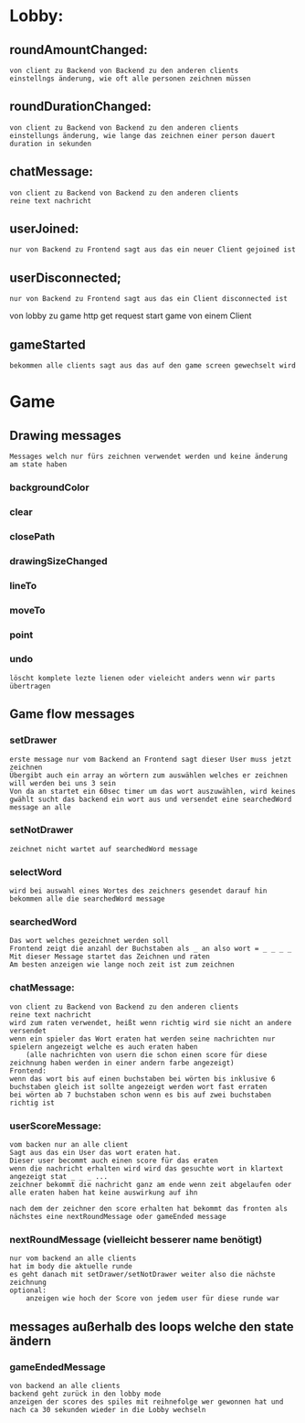 # Lobby:

## roundAmountChanged: 
    von client zu Backend von Backend zu den anderen clients
    einstellngs änderung, wie oft alle personen zeichnen müssen

## roundDurationChanged:
    von client zu Backend von Backend zu den anderen clients
    einstellungs änderung, wie lange das zeichnen einer person dauert
    duration in sekunden

## chatMessage:
    von client zu Backend von Backend zu den anderen clients
    reine text nachricht

## userJoined:
    nur von Backend zu Frontend sagt aus das ein neuer Client gejoined ist

## userDisconnected;
    nur von Backend zu Frontend sagt aus das ein Client disconnected ist


von lobby zu game http get request start game von einem Client
## gameStarted 
    bekommen alle clients sagt aus das auf den game screen gewechselt wird


# Game

## Drawing messages
    Messages welch nur fürs zeichnen verwendet werden und keine änderung am state haben

### backgroundColor

### clear

### closePath

### drawingSizeChanged

### lineTo

### moveTo

### point

### undo
    löscht komplete lezte lienen oder vieleicht anders wenn wir parts übertragen

## Game flow messages

### setDrawer
    erste message nur vom Backend an Frontend sagt dieser User muss jetzt zeichnen
    Übergibt auch ein array an wörtern zum auswählen welches er zeichnen will werden bei uns 3 sein
    Von da an startet ein 60sec timer um das wort auszuwählen, wird keines gwählt sucht das backend ein wort aus und versendet eine searchedWord message an alle

### setNotDrawer
    zeichnet nicht wartet auf searchedWord message


### selectWord
    wird bei auswahl eines Wortes des zeichners gesendet darauf hin bekommen alle die searchedWord message

### searchedWord
    Das wort welches gezeichnet werden soll
    Frontend zeigt die anzahl der Buchstaben als _ an also wort = _ _ _ _
    Mit dieser Message startet das Zeichnen und raten 
    Am besten anzeigen wie lange noch zeit ist zum zeichnen

### chatMessage:
    von client zu Backend von Backend zu den anderen clients
    reine text nachricht
    wird zum raten verwendet, heißt wenn richtig wird sie nicht an andere versendet
    wenn ein spieler das Wort eraten hat werden seine nachrichten nur spielern angezeigt welche es auch eraten haben 
        (alle nachrichten von usern die schon einen score für diese zeichnung haben werden in einer andern farbe angezeigt)
    Frontend:
    wenn das wort bis auf einen buchstaben bei wörten bis inklusive 6 buchstaben gleich ist sollte angezeigt werden wort fast erraten
    bei wörten ab 7 buchstaben schon wenn es bis auf zwei buchstaben richtig ist

### userScoreMessage:
    vom backen nur an alle client
    Sagt aus das ein User das wort eraten hat.
    Dieser user becommt auch einen score für das eraten
    wenn die nachricht erhalten wird wird das gesuchte wort in klartext angezeigt stat _ _ _ ...
    zeichner bekommt die nachricht ganz am ende wenn zeit abgelaufen oder alle eraten haben hat keine auswirkung auf ihn

    nach dem der zeichner den score erhalten hat bekommt das fronten als nächstes eine nextRoundMessage oder gameEnded message

### nextRoundMessage (vielleicht besserer name benötigt)
    nur vom backend an alle clients
    hat im body die aktuelle runde
    es geht danach mit setDrawer/setNotDrawer weiter also die nächste zeichnung
    optional:
        anzeigen wie hoch der Score von jedem user für diese runde war


## messages außerhalb des loops welche den state ändern

### gameEndedMessage
    von backend an alle clients 
    backend geht zurück in den lobby mode
    anzeigen der scores des spiles mit reihnefolge wer gewonnen hat und nach ca 30 sekunden wieder in die Lobby wechseln
